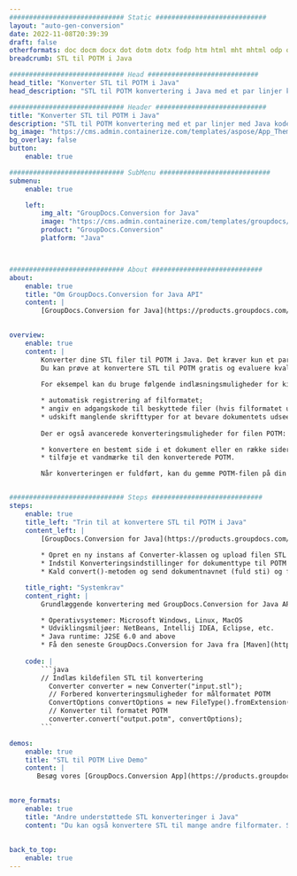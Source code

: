 ```yaml
---
############################# Static ############################
layout: "auto-gen-conversion"
date: 2022-11-08T20:39:39
draft: false
otherformats: doc docm docx dot dotm dotx fodp htm html mht mhtml odp odt otp pot potm potx pps ppsm ppsx ppt pptm pptx rtf
breadcrumb: STL til POTM i Java

############################# Head ############################
head_title: "Konverter STL til POTM i Java"
head_description: "STL til POTM konvertering i Java med et par linjer kode. Konverter over 160 filformater ved hjælp af GroupDocs dokumentkonverterings-API for Java"

############################# Header ############################
title: "Konverter STL til POTM i Java"
description: "STL til POTM konvertering med et par linjer med Java kode"
bg_image: "https://cms.admin.containerize.com/templates/aspose/App_Themes/V3/images/bg/header1.png"
bg_overlay: false
button:
    enable: true

############################# SubMenu ############################
submenu:
    enable: true

    left:
        img_alt: "GroupDocs.Conversion for Java"
        image: "https://cms.admin.containerize.com/templates/groupdocs/images/product-logos/90x90-noborder/groupdocs-conversion-java.png"
        product: "GroupDocs.Conversion"
        platform: "Java"



############################# About ############################
about:
    enable: true
    title: "Om GroupDocs.Conversion for Java API"
    content: |
        [GroupDocs.Conversion for Java](https://products.groupdocs.com/conversion/java/) er en avanceret filformatkonverterings-API til konvertering mellem populære billed- og dokumentformater såsom Microsoft Office, OpenDocument, PDF, HTML, e-mail, CAD. og meget mere med blot et par linjer kode. Den native API registrerer automatisk formaterne af de originale dokumenter og tilbyder mange muligheder for at tilpasse de konverterede dokumenter. Sammen med funktionen til at udtrække information fra et dokument, understøtter den også caching af konverteringsresultaterne til den lokale disk som standard. Enhver form for cachelagring kan dog understøttes ved at implementere de passende grænseflader - Amazon S3, Dropbox, Google Drive, Windows Azure, Reddis eller andre.
    

overview:
    enable: true
    content: |
        Konverter dine STL filer til POTM i Java. Det kræver kun et par linjer med Java kode på enhver platform efter eget valg, såsom Windows, Linux, macOS.
        Du kan prøve at konvertere STL til POTM gratis og evaluere kvaliteten af ​​konverteringsresultaterne. Sammen med simple filkonverteringsscripts kan du prøve mere sofistikerede muligheder for at indlæse STL-kildefilen og gemme POTM-outputtet. 
        
        For eksempel kan du bruge følgende indlæsningsmuligheder for kilden STL:

        * automatisk registrering af filformatet;
        * angiv en adgangskode til beskyttede filer (hvis filformatet understøtter det);
        * udskift manglende skrifttyper for at bevare dokumentets udseende.
        
        Der er også avancerede konverteringsmuligheder for filen POTM:

        * konvertere en bestemt side i et dokument eller en række sider;
        * tilføje et vandmærke til den konverterede POTM.

        Når konverteringen er fuldført, kan du gemme POTM-filen på din lokale filsti eller på et tredjepartslager såsom FTP, Amazon S3, Google Drive, Dropbox osv. Bemærk venligst - for at konvertere STL til POTM, behøver du ikke installere yderligere software, såsom MS Office, Open Office, Adobe Acrobat Reader osv.


############################# Steps ############################
steps:
    enable: true
    title_left: "Trin til at konvertere STL til POTM i Java"
    content_left: |
        [GroupDocs.Conversion for Java](https://products.groupdocs.com/conversion/java/) giver udviklere mulighed for nemt at konvertere STL fil til POTM med et par linjer kode.
        
        * Opret en ny instans af Converter-klassen og upload filen STL med den fulde sti
        * Indstil Konverteringsindstillinger for dokumenttype til POTM
        * Kald convert()-metoden og send dokumentnavnet (fuld sti) og formatet (POTM) som en parameter

    title_right: "Systemkrav"
    content_right: |
        Grundlæggende konvertering med GroupDocs.Conversion for Java API kan udføres med blot et par linjer kode. Vores API'er understøttes på alle større platforme og operativsystemer. Før du udfører koden nedenfor, skal du sørge for, at du har følgende forudsætninger installeret på dit system.

        * Operativsystemer: Microsoft Windows, Linux, MacOS
        * Udviklingsmiljøer: NetBeans, Intellij IDEA, Eclipse, etc.
        * Java runtime: J2SE 6.0 and above
        * Få den seneste GroupDocs.Conversion for Java fra [Maven](https://repository.groupdocs.com/webapp/#/artifacts/browse/tree/General/repo/com/groupdocs/groupdocs-conversion)
         
    code: |
        ```java    
        // Indlæs kildefilen STL til konvertering
          Converter converter = new Converter("input.stl");
          // Forbered konverteringsmuligheder for målformatet POTM
          ConvertOptions convertOptions = new FileType().fromExtension("potm").getConvertOptions();
          // Konverter til formatet POTM
          converter.convert("output.potm", convertOptions);
        ```

demos:
    enable: true
    title: "STL til POTM Live Demo"
    content: |
       Besøg vores [GroupDocs.Conversion App](https://products.groupdocs.app/conversion/family) websted, og prøv STL til POTM konvertering nu. Den gratis demo har følgende fordele
          

more_formats:
    enable: true
    title: "Andre understøttede STL konverteringer i Java"
    content: "Du kan også konvertere STL til mange andre filformater. Se venligst listen nedenfor."
       
       
back_to_top:
    enable: true
---
```

